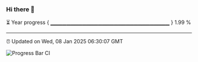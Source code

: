 ### Hi there 👋

⏳ Year progress { ▁▁▁▁▁▁▁▁▁▁▁▁▁▁▁▁▁▁▁▁▁▁▁▁▁▁▁▁▁▁ } 1.99 %

---

⏰ Updated on Wed, 08 Jan 2025 06:30:07 GMT

![Progress Bar CI](https://github.com/ZhaoGui/ZhaoGui/workflows/Progress%20Bar%20CI/badge.svg)
